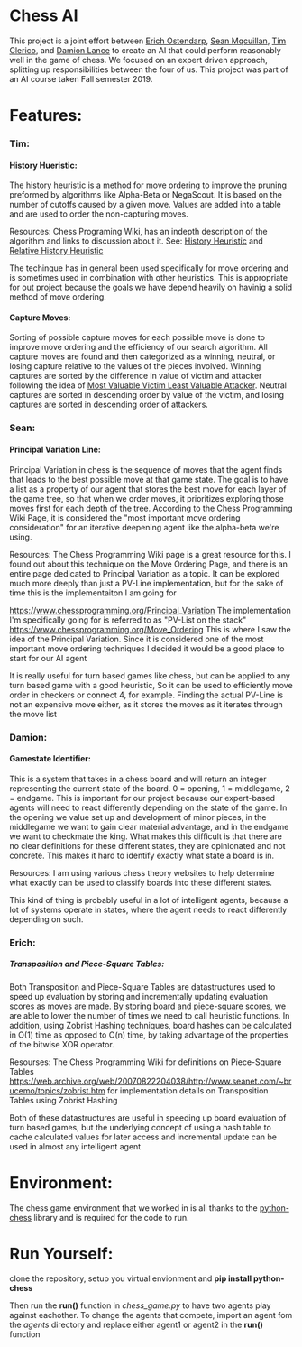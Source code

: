 # Chess AI

This project is a joint effort between [Erich Ostendarp](https://github.com/eostendarp), [Sean Mqcuillan](https://github.com/mcquill99), [Tim Clerico](https://github.com/tclerico), and [Damion Lance](https://github.com/damionlance) to create an AI that could perform reasonably well in the game of chess. We focused on an expert driven approach, splitting up responsibilities between the four of us. This project was part of an AI course taken Fall semester 2019.

# Features:

### Tim: 

#### History Hueristic:

  The history heuristic is a method for move ordering to improve the pruning preformed by algorithms like Alpha-Beta or NegaScout. It is based on the number of cutoffs caused by a given move. Values are added into a table and are used to order the non-capturing moves.
  
  Resources: Chess Programing Wiki, has an indepth description of the algorithm and links to discussion about it. See: [History Heuristic](https://www.chessprogramming.org/History_Heuristic) and [Relative History Heuristic](https://www.chessprogramming.org/Relative_History_Heuristic)
  
  The techinque has in general been used specifically for move ordering and is sometimes used in combination with other heuristics. This is appropriate for out project because the goals we have depend heavily on havinig a solid method of move ordering.

#### Capture Moves:

  Sorting of possible capture moves for each possible move is done to improve move ordering and the efficiency of our search algorithm. All capture moves are found and then categorized as a winning, neutral, or losing capture relative to the values of the pieces involved. Winning captures are sorted by the difference in value of victim and attacker following the idea of [Most Valuable Victim Least Valuable Attacker](https://www.chessprogramming.org/MVV-LVA). Neutral captures are sorted in descending order by value of the victim, and losing captures are sorted in descending order of attackers.
  
  
### Sean: 

#### Principal Variation Line:

  Principal Variation in chess is the sequence of moves that the agent finds that leads to the best possible move at that game state. The goal is to have a list as a property of our agent that stores the best move for each layer of the game tree, so that when we order moves, it prioritizes exploring those moves first for each depth of the tree. According to the Chess Programming Wiki Page, it is considered the "most important move ordering consideration" for an iterative deepening agent like the alpha-beta we're using. 
  
  Resources: The Chess Programming Wiki page is a great resource for this. I found out about this technique on the Move Ordering Page, and there is an entire page dedicated to Principal Variation as a topic. It can be explored much more deeply than just a PV-Line implementation, but for the sake of time this is the implementaiton I am going for
  
  https://www.chessprogramming.org/Principal_Variation The implementation I'm specifically going for is referred to as "PV-List on the stack"
  https://www.chessprogramming.org/Move_Ordering This is where I saw the idea of the Principal Variation. Since it is considered one of the most important move ordering techniques I decided it would be a good place to start for our AI agent
  
  It is really useful for turn based games like chess, but can be applied to any turn based game with a good heuristic, So it can be used to efficiently move order in checkers or connect 4, for example. Finding the actual PV-Line is not an expensive move either, as it stores the moves as it iterates through the move list
  
  
### Damion: 

#### Gamestate Identifier:

   This is a system that takes in a chess board and will return an integer representing the current state of the board. 0 = opening, 1 = middlegame, 2 = endgame. This is important for our project because our expert-based agents will need to react differently depending on the state of the game. In the opening we value set up and development of minor pieces, in the middlegame we want to gain clear material advantage, and in the endgame we want to checkmate the king. What makes this difficult is that there are no clear definitions for these different states, they are opinionated and not concrete. This makes it hard to identify exactly what state a board is in.
   
   Resources: I am using various chess theory websites to help determine what exactly can be used to classify boards into these different states.
   
   This kind of thing is probably useful in a lot of intelligent agents, because a lot of systems operate in states, where the agent needs to react differently depending on such.
   
   
### Erich: 

##### Transposition and Piece-Square Tables:

  Both Transposition and Piece-Square Tables are datastructures used to speed up evaluation by storing and incrementally updating evaluation scores as moves are made. By storing board and piece-square scores, we are able to lower the number of times we need to call heuristic functions. In addition, using Zobrist Hashing techniques, board hashes can be calculated in O(1) time as opposed to O(n) time, by taking advantage of the properties of the bitwise XOR operator.
  
  Resourses:
    The Chess Programming Wiki for definitions on Piece-Square Tables
    https://web.archive.org/web/20070822204038/http://www.seanet.com/~brucemo/topics/zobrist.htm for implementation details on Transposition Tables using Zobrist Hashing
    
   Both of these datastructures are useful in speeding up board evaluation of turn based games, but the underlying concept of using a hash table to cache calculated values for later access and incremental update can be used in almost any intelligent agent 


# Environment:

  The chess game environment that we worked in is all thanks to the [python-chess](https://python-chess.readthedocs.io/en/latest/) library and is required for the code to run.
  
  
# Run Yourself:

  clone the repository, setup you virtual envionment and **pip install python-chess**
  
  Then run the **run()** function in *chess_game.py* to have two agents play against eachother. To change the agents that compete, import an agent fom the *agents* directory and replace either agent1 or agent2 in the **run()** function
